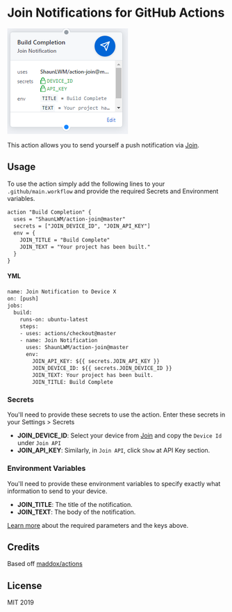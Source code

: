 # Join Notifications for GitHub Actions

![screenshot](screenshot.png)

This action allows you to send yourself a push notification via [Join](https://play.google.com/store/apps/details?id=com.joaomgcd.join).

## Usage

To use the action simply add the following lines to your `.github/main.workflow` and provide the required Secrets and Environment variables.

```
action "Build Completion" {
  uses = "ShaunLWM/action-join@master"
  secrets = ["JOIN_DEVICE_ID", "JOIN_API_KEY"]
  env = {
    JOIN_TITLE = "Build Complete"
    JOIN_TEXT = "Your project has been built."
  }
}
```

#### YML
```
name: Join Notification to Device X
on: [push]
jobs:
  build:
    runs-on: ubuntu-latest
    steps:
    - uses: actions/checkout@master
    - name: Join Notification
      uses: ShaunLWM/action-join@master
      env:
        JOIN_API_KEY: ${{ secrets.JOIN_API_KEY }}
        JOIN_DEVICE_ID: ${{ secrets.JOIN_DEVICE_ID }}
        JOIN_TEXT: Your project has been built.
        JOIN_TITLE: Build Complete
```

### Secrets

You'll need to provide these secrets to use the action. Enter these secrets in your Settings > Secrets

* **JOIN_DEVICE_ID**: Select your device from [Join](https://joinjoaomgcd.appspot.com/) and copy the `Device Id` under `Join API`
* **JOIN_API_KEY**: Similarly, in `Join API`, click `Show` at API Key section.

### Environment Variables

You'll need to provide these environment variables to specify exactly what information to send to your device.

* **JOIN_TITLE**: The title of the notification.
* **JOIN_TEXT**: The body of the notification.

[Learn more](https://joaoapps.com/join/api/) about the required parameters and the keys above.

## Credits

Based off [maddox/actions](https://github.com/maddox/actions/tree/master/pushover)

## License

MIT 2019